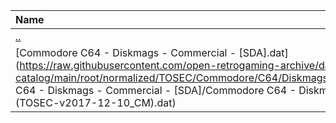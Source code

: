 |Name|Size|
|:---|---:|
|[..](../index.html)|DIR|
|[Commodore C64 - Diskmags - Commercial - [SDA].dat](https://raw.githubusercontent.com/open-retrogaming-archive/dat-catalog/main/root/normalized/TOSEC/Commodore/C64/Diskmags/Commercial/[SDA]/Commodore C64 - Diskmags - Commercial - [SDA]/Commodore C64 - Diskmags - Commercial - [SDA] (TOSEC-v2017-12-10_CM).dat)|28076|
